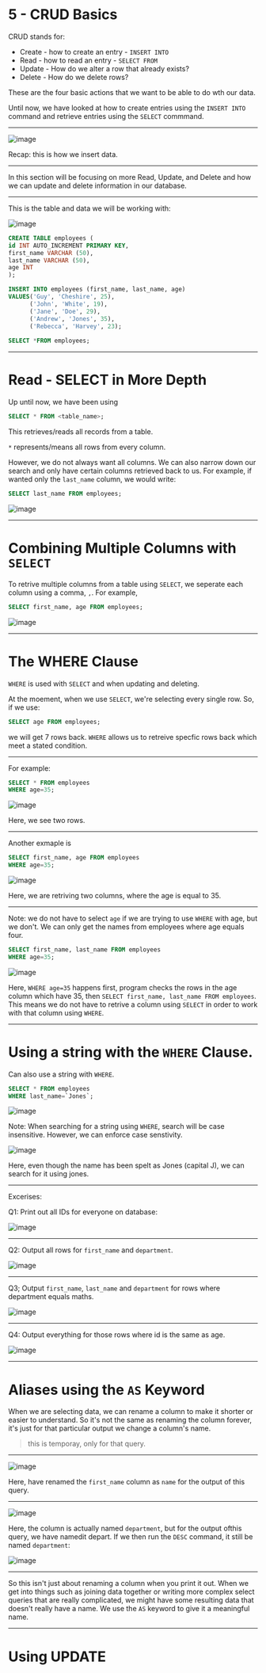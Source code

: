 # 5 - CRUD Basics

CRUD stands for:

* Create - how to create an entry - `INSERT INTO`
* Read - how to read an entry - `SELECT FROM `
* Update - How do we alter a row that already exists?
* Delete - How do we delete rows?

These are the four basic actions that we want to be able to do wth our data.

Until now, we have looked at how to create entries using the `INSERT INTO` command and retrieve entries using the `SELECT` commmand. 

---

![image](https://user-images.githubusercontent.com/107522496/206684867-25da807c-12f9-4b8e-b4cb-ae28eea31d07.png)

Recap: this is how we insert data.

---

In this section will be focusing on more Read, Update, and Delete and how we can update and delete information in our database. 

---

This is the table and data we will be working with:

![image](https://user-images.githubusercontent.com/107522496/206698216-d6401937-dd56-4b9c-9d24-bbd0f2e020c1.png)

```sql
CREATE TABLE employees (
id INT AUTO_INCREMENT PRIMARY KEY,
first_name VARCHAR (50),
last_name VARCHAR (50),
age INT
);

INSERT INTO employees (first_name, last_name, age)
VALUES('Guy', 'Cheshire', 25),
	  ('John', 'White', 19),
      ('Jane', 'Doe', 29),
      ('Andrew', 'Jones', 35),
      ('Rebecca', 'Harvey', 23);
      
SELECT *FROM employees;
```

---
<!-- Lesson 57 - Officially Introducing SELECT --> 

# Read - SELECT in More Depth

Up until now, we have been using 

```sql
SELECT * FROM <table_name>;
```

This retrieves/reads all records from a table. 

`*` represents/means all rows from every column.

However, we do not always want all columns. We can also narrow down our search and only have certain columns retrieved back to us. For example, if wanted only the `last_name` column, we would write: 

```sql
SELECT last_name FROM employees;
```

![image](https://user-images.githubusercontent.com/107522496/206689364-4c4e70a6-e4cc-43b0-9db1-2c7ab12cf107.png)

---

# Combining Multiple Columns with `SELECT`

To retrive multiple columns from a table using `SELECT`, we seperate each column using a comma, `,`. For example, 


```sql
SELECT first_name, age FROM employees;
```

![image](https://user-images.githubusercontent.com/107522496/206689850-ad1aad5e-7a76-4b51-a063-14e0f7a20f33.png)

---

<!-- Lesson 59 - The WHERE Clause --> 

# The WHERE Clause 

`WHERE` is used with `SELECT` and when updating and deleting.

At the moement, when we use `SELECT`, we're selecting every single row. So, if we use:

```sql
SELECT age FROM employees;
```

we will get 7 rows back. `WHERE` allows us to retreive specfic rows back which meet a stated condition.

---

For example: 

```sql
SELECT * FROM employees
WHERE age=35;
```

![image](https://user-images.githubusercontent.com/107522496/206692479-0357cb89-b267-477e-8ea6-4caf78c2a34c.png)

Here, we see two rows. 

---

Another exmaple is 

```sql
SELECT first_name, age FROM employees
WHERE age=35;
```

![image](https://user-images.githubusercontent.com/107522496/206692808-22c12523-87b1-43fa-8795-878c53c52589.png)

Here, we are retriving two columns, where the age is equal to 35.

---


Note: we do not have to select `age` if we are trying to use `WHERE` with age, but we don't. We can only get the names from employees where age equals four.

```sql
SELECT first_name, last_name FROM employees
WHERE age=35;
```

![image](https://user-images.githubusercontent.com/107522496/206693445-0e557d05-1b69-498c-ac97-dae431ba74e6.png)

Here, `WHERE age=35` happens first, program checks the rows in the age column which have 35, then `SELECT first_name, last_name FROM employees`. This means we do not have to retrive a column using `SELECT` in order to work with that column using `WHERE`.

---

# Using a string with the `WHERE` Clause.

Can also use a string with `WHERE`.

```sql
SELECT * FROM employees
WHERE last_name=`Jones`;
```

![image](https://user-images.githubusercontent.com/107522496/206695302-9a2271cd-dfe7-4d88-b500-20cf311f03b6.png)

Note: When searching for a string using `WHERE`, search will be case insensitive. However, we can enforce case senstivity.

![image](https://user-images.githubusercontent.com/107522496/206695615-81a54180-41c3-4639-bd87-b58830e9c379.png)

Here, even though the name has been spelt as Jones (capital J), we can search for it using jones.

---

Excerises:

Q1: Print out all IDs for everyone on database:

![image](https://user-images.githubusercontent.com/107522496/206698412-90255478-2734-4822-b793-5f0a1a66eb48.png)


---

Q2: Output all rows for `first_name` and `department`. 

![image](https://user-images.githubusercontent.com/107522496/206698784-01964145-2473-4c8e-89d7-969df8101388.png)

---

Q3; Output  `first_name`, `last_name` and `department` for rows where department equals maths.

![image](https://user-images.githubusercontent.com/107522496/206699123-0dc5a9e8-7fb2-4dbf-b7dc-d85689152322.png)

---

Q4: Output everything for those rows where id is the same as age. 

![image](https://user-images.githubusercontent.com/107522496/206699334-920a294e-1b39-4c24-bf48-104120f4bed5.png)

---

<!-- Lesson 64 - Aliases --> 

# Aliases using the `AS` Keyword

When we are selecting data, we can rename a column to make it shorter or easier to understand. So it's not the same as renaming the column forever, it's just for that particular output we change a column's name.

> this is temporay, only for that query.

---


![image](https://user-images.githubusercontent.com/107522496/206703421-88b131e5-36b3-4723-9090-da6a3153e551.png)

Here, have renamed the `first_name` column as `name` for the output of this query.

---

![image](https://user-images.githubusercontent.com/107522496/206702460-d45b17d8-4ecf-4b97-8696-498c2ed77f05.png)

Here, the column is actually named `department`, but for the output ofthis query, we have namedit depart. If we then run the `DESC` command, it still be named `department`:

![image](https://user-images.githubusercontent.com/107522496/206702823-cb0bd614-8d30-446f-a1eb-11e22d8af3c4.png)

---

So this isn't just about renaming a column when you print it out. When we get into things such as joining data together or writing more complex select queries that are really complicated, we might have some resulting data that doesn't really have a name. We use the `AS` keyword to give it a meaningful name.

---

<!-- Lesson 66 - Using UPDATE --> 

# Using UPDATE













